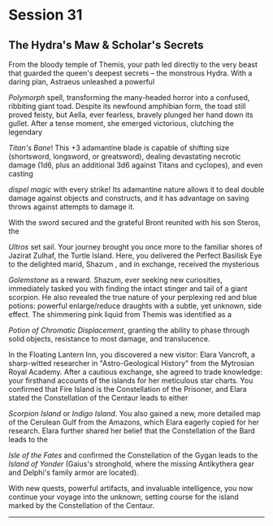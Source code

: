 # Session 31

## The Hydra's Maw & Scholar's Secrets

From the bloody temple of Themis, your path led directly to the very beast that guarded the queen's deepest secrets – the monstrous Hydra. With a daring plan, Astraeus unleashed a powerful

*Polymorph* spell, transforming the many-headed horror into a confused, ribbiting giant toad. Despite its newfound amphibian form, the toad still proved feisty, but Aella, ever fearless, bravely plunged her hand down its gullet. After a tense moment, she emerged victorious, clutching the legendary

*Titan's Bane*\! This \+3 adamantine blade is capable of shifting size (shortsword, longsword, or greatsword), dealing devastating necrotic damage (1d6, plus an additional 3d6 against Titans and cyclopes), and even casting

*dispel magic* with every strike\! Its adamantine nature allows it to deal double damage against objects and constructs, and it has advantage on saving throws against attempts to damage it.

With the sword secured and the grateful Bront reunited with his son Steros, the

*Ultros* set sail. Your journey brought you once more to the familiar shores of Jazirat Zulhaf, the Turtle Island. Here, you delivered the Perfect Basilisk Eye to the delighted marid, Shazum , and in exchange, received the mysterious

*Golemstone* as a reward. Shazum, ever seeking new curiosities, immediately tasked you with finding the intact stinger and tail of a giant scorpion. He also revealed the true nature of your perplexing red and blue potions: powerful enlarge/reduce draughts with a subtle, yet unknown, side effect. The shimmering pink liquid from Themis was identified as a

*Potion of Chromatic Displacement*, granting the ability to phase through solid objects, resistance to most damage, and translucence.

In the Floating Lantern Inn, you discovered a new visitor: Elara Vancroft, a sharp-witted researcher in "Astro-Geological History" from the Mytrosian Royal Academy. After a cautious exchange, she agreed to trade knowledge: your firsthand accounts of the islands for her meticulous star charts. You confirmed that Fire Island is the Constellation of the Prisoner, and Elara stated the Constellation of the Centaur leads to either

*Scorpion Island* or *Indigo Island*. You also gained a new, more detailed map of the Cerulean Gulf from the Amazons, which Elara eagerly copied for her research. Elara further shared her belief that the Constellation of the Bard leads to the

*Isle of the Fates* and confirmed the Constellation of the Gygan leads to the *Island of Yonder* (Gaius's stronghold, where the missing Antikythera gear and Delphi's family armor are located).

With new quests, powerful artifacts, and invaluable intelligence, you now continue your voyage into the unknown, setting course for the island marked by the Constellation of the Centaur.

---
